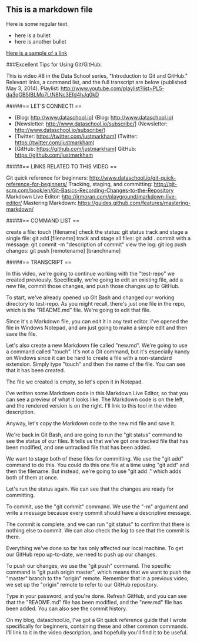 ## This is a markdown file

Here is some regular text.
* here is a bullet
* here is another bullet

[Here is a sample of a link](https://www.coursera.org/)

###Excellent Tips for Using Git/GitHub:



This is video #8 in the Data School series, "Introduction to Git and GitHub." Relevant links, a command list, and the full transcript are below (published May 3, 2014). Playlist: http://www.youtube.com/playlist?list=PL5-da3qGB5IBLMp7LtN8Nc3Efd4hJq0kD 

#####== LET'S CONNECT! ==

* [Blog: http://www.dataschool.io] (Blog: http://www.dataschool.io)
* [Newsletter: http://www.dataschool.io/subscribe/] (Newsletter: http://www.dataschool.io/subscribe/)
* [Twitter: https://twitter.com/justmarkham] (Twitter: https://twitter.com/justmarkham)
* [GitHub: https://github.com/justmarkham] GitHub: https://github.com/justmarkham

#####== LINKS RELATED TO THIS VIDEO ==

Git quick reference for beginners: http://www.dataschool.io/git-quick-reference-for-beginners/
Tracking, staging, and committing: http://git-scm.com/book/en/Git-Basics-Recording-Changes-to-the-Repository
Markdown Live Editor: http://jrmoran.com/playground/markdown-live-editor/
Mastering Markdown: https://guides.github.com/features/mastering-markdown/

#####== COMMAND LIST ==

create a file: touch [filename]
check the status: git status
track and stage a single file: git add [filename]
track and stage all files: git add .
commit with a message: git commit -m "description of commit"
view the log: git log
push changes: git push [remotename] [branchname]

#####== TRANSCRIPT ==

In this video, we're going to continue working with the "test-repo" we created previously. Specifically, we're going to edit an existing file, add a new file, commit those changes, and push those changes up to GitHub.

To start, we've already opened up Git Bash and changed our working directory to test-repo. As you might recall, there's just one file in the repo, which is the "README.md" file. We're going to edit that file.

Since it's a Markdown file, you can edit it in any text editor. I've opened the file in Windows Notepad, and am just going to make a simple edit and then save the file.

Let's also create a new Markdown file called "new.md". We're going to use a command called "touch". It's not a Git command, but it's especially handy on Windows since it can be hard to create a file with a non-standard extension. Simply type "touch" and then the name of the file. You can see that it has been created.

The file we created is empty, so let's open it in Notepad.

I've written some Markdown code in this Markdown Live Editor, so that you can see a preview of what it looks like. The Markdown code is on the left, and the rendered version is on the right. I'll link to this tool in the video description.

Anyway, let's copy the Markdown code to the new.md file and save it.

We're back in Git Bash, and are going to run the "git status" command to see the status of our files. It tells us that we've got one tracked file that has been modified, and one untracked file that has been added.

We want to stage both of these files for committing. We use the "git add" command to do this. You could do this one file at a time using "git add" and then the filename. But instead, we're going to use "git add ." which adds both of them at once.

Let's run the status again. We can see that the changes are ready for committing.

To commit, use the "git commit" command. We use the "-m" argument and write a message because every commit should have a descriptive message.

The commit is complete, and we can run "git status" to confirm that there is nothing else to commit. We can also check the log to see that the commit is there.

Everything we've done so far has only affected our local machine. To get our GitHub repo up-to-date, we need to push up our changes.

To push our changes, we use the "git push" command. The specific command is "git push origin master", which means that we want to push the "master" branch to the "origin" remote. Remember that in a previous video, we set up the "origin" remote to refer to our GitHub repository.

Type in your password, and you're done. Refresh GitHub, and you can see that the "README.md" file has been modified, and the "new.md" file has been added. You can also see the commit history.

On my blog, dataschool.io, I've got a Git quick reference guide that I wrote specifically for beginners, containing these and other common commands. I'll link to it in the video description, and hopefully you'll find it to be useful.